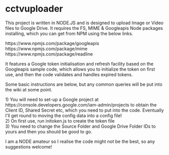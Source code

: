 # cctvuploader
<P>
This project is written in NODE.JS and is designed to upload Image or Video files to Google Drive. It requires the FS, MIME & Googleapis Node packages installing, which you can get from NPM using the below links. 
</P>
<p>
https://www.npmjs.com/package/googleapis<BR/>
https://www.npmjs.com/package/mime<BR/>
https://www.npmjs.com/package/readline<BR/>
</P>
<p>
It features a Google token initialisation and refresh facility based on the Googleapis sample code, which allows you to initialize the token on first use, and then the code validates and handles expired tokens.
</P>
<p>
Some basic instructions are below, but any common queries will be put into the wiki at some point.
</P>
<p>
1) You will need to set-up a Google project at https://console.developers.google.com/iam-admin/projects to obtain the Client ID, Shared Secret etc, which you need to put into the code. Eventually I'll get round to moving the config data into a config file!<BR/>
2) On first use, run initoken.js to create the token file<BR/>
3) You need to change the Source Folder and Google Drive Folder IDs to yours and then you should be good to go.
</P>
<p>
I am a NODE amateur so I realise the code might not be the best, so any suggestions welcome!
</P>
